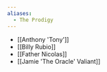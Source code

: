 ```yaml
---
aliases:
  - The Prodigy
---
```

- [[Anthony 'Tony']]
- [[Billy Rubio]]
- [[Father Nicolas]]
- [[Jamie 'The Oracle' Valiant]]